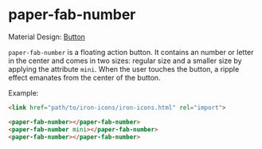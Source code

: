paper-fab-number
================

Material Design: <a href="http://www.google.com/design/spec/components/buttons.html">Button</a>

`paper-fab-number` is a floating action button. It contains an number or letter in the center and
comes in two sizes: regular size and a smaller size by applying the attribute `mini`. When
the user touches the button, a ripple effect emanates from the center of the button.

Example:

```html
<link href="path/to/iron-icons/iron-icons.html" rel="import">

<paper-fab-number></paper-fab-number>
<paper-fab-number mini></paper-fab-number>
<paper-fab-number></paper-fab-number>
```
